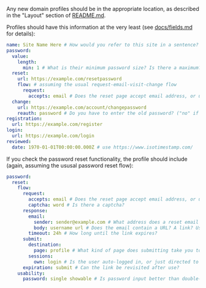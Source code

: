 Any new domain profiles should be in the appropriate location, as described in
the "Layout" section of [README.md][].

Profiles should have this information at the very least (see [docs/fields.md][]
for details):

[README.md]: README.md
[docs/fields.md]: docs/fields.md

```yaml
name: Site Name Here # How would you refer to this site in a sentence?
password:
  value:
    length:
      min: 1 # What is their minimum password size? Is there a maximum?
  reset:
    url: https://example.com/resetpassword
    flow: # assuming the usual request-email-visit-change flow
      request:
        accepts: email # Does the reset page accept email address, or username?
  change:
    url: https://example.com/account/changepassword
    reauth: password # Do you have to enter the old password? ("no" if not)
registration:
  url: https://example.com/register
login:
  url: https://example.com/login
reviewed:
  date: 1970-01-01T00:00:00.000Z # use https://www.isotimestamp.com/
```

If you check the password reset functionality, the profile should include
(again, assuming the ususal password reset flow):

```yaml
password:
  reset:
    flow:
      request:
        accepts: email # Does the reset page accept email address, or username?
        captcha: word # Is there a captcha?
      response:
        email:
          sender: sender@example.com # What address does a reset email come from?
          body: username url # Does the email contain a URL? A link? User info?
        timeout: 24h # How long until the link expires?
      submit:
        destination:
          page: profile # What kind of page does submitting take you to?
        sessions:
          own: login # Is the user auto-logged in, or just directed to do so?
      expiration: submit # Can the link be revisited after use?
    usability:
      password: single showable # Is password input better than double-blind?
```
